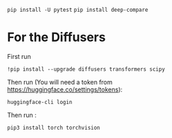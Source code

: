 `pip install -U pytest`
`pip install deep-compare`

# For the Diffusers

First run

`!pip install --upgrade diffusers transformers scipy`

Then run (You will need a token from https://huggingface.co/settings/tokens):

`huggingface-cli login`

Then run :

`pip3 install torch torchvision`
